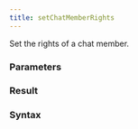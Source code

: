 ```yaml
---
title: setChatMemberRights
---
```


Set the rights of a chat member.


### Parameters 



### Result 



### Syntax





